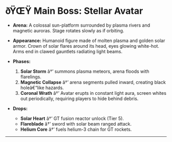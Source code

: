﻿# ðŸŒŸ Main Boss: **Stellar Avatar**

- **Arena:**
  A colossal sun-platform surrounded by plasma rivers and magnetic auroras. Stage rotates slowly as if orbiting.

- **Appearance:**
  Humanoid figure made of molten plasma and golden solar armor. Crown of solar flares around its head, eyes glowing white-hot. Arms end in clawed gauntlets radiating light beams.

- **Phases:**

  1. **Solar Storm** â†’ summons plasma meteors, arena floods with flarelings.
  2. **Magnetic Collapse** â†’ arena segments pulled inward, creating black holeâ€“like hazards.
  3. **Coronal Wrath** â†’ Avatar erupts in constant light aura, screen whites out periodically, requiring players to hide behind debris.

- **Drops:**

  - **Solar Heart** â†’ GT fusion reactor unlock (Tier 5).
  - **Flareblade** â†’ sword with solar beam ranged attack.
  - **Helium Core** â†’ fuels helium-3 chain for GT rockets.

---

#
